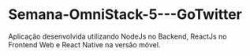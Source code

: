 # Semana-OmniStack-5---GoTwitter
Aplicação desenvolvida utilizando NodeJs no Backend, ReactJs no Frontend Web e React Native na versão móvel.
